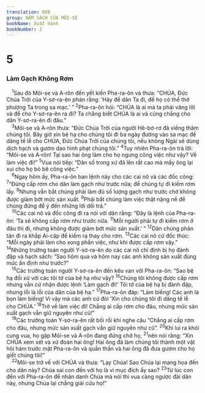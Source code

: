 ```yaml
---
translation: NVB
group: NĂM SÁCH CỦA MÔI-SE
bookName: Xuất Hành 
bookNumber: 2
---
```


<div class="title"><h1>5</h1><h3>Làm Gạch Không Rơm </h3></div>
<span class="verse xu_5_1"> <sup>1</sup>Sau đó Môi-se và A-rôn đến yết kiến Pha-ra-ôn và thưa: “CHÚA, Đức Chúa Trời của Y-sơ-ra-ên phán rằng: ‘Hãy để dân Ta đi, để họ có thể thờ phượng Ta trong sa mạc.’ ” </span>
<span class="verse xu_5_2"><sup>2</sup>Pha-ra-ôn hỏi: “CHÚA là ai mà ta phải vâng lời và để cho Y-sơ-ra-ên ra đi? Ta chẳng biết CHÚA là ai và cũng chẳng cho dân Y-sơ-ra-ên đi đâu.” <br/></span>
<span class="verse xu_5_3"> <sup>3</sup>Môi-se và A-rôn thưa: “Đức Chúa Trời của người Hê-bơ-rơ đã viếng thăm chúng tôi. Bây giờ xin bệ hạ cho chúng tôi đi ba ngày đường vào sa mạc để dâng tế lễ cho CHÚA, Đức Chúa Trời của chúng tôi, nếu không Ngài sẽ dùng dịch hạch và gươm dao hình phạt chúng tôi.” </span>
<span class="verse xu_5_4"><sup>4</sup>Tuy nhiên Pha-ra-ôn trả lời: “Môi-se và A-rôn! Tại sao hai ông làm cho họ ngưng công việc như vậy? Về làm việc đi!” </span>
<span class="verse xu_5_5"><sup>5</sup>Vua nói tiếp: “Dân số trong xứ đã lên rất cao mà mấy ông lại xui cho họ bỏ bê công việc.” <br/></span>
<span class="verse xu_5_6"> <sup>6</sup>Ngay hôm ấy, Pha-ra-ôn ban lệnh này cho các cai nô và các đốc công: </span>
<span class="verse xu_5_7"><sup>7</sup>“Đừng cấp rơm cho dân làm gạch như trước nữa; để chúng tự đi kiếm rơm lấy. </span>
<span class="verse xu_5_8"><sup>8</sup>Nhưng vẫn bắt chúng phải làm đủ số lượng gạch như trước chớ không được giảm bớt mức sản xuất. </span>
<span class="verse xu_5_9"><sup>9</sup>Phải bắt chúng làm việc thật nặng nề để chúng đừng để ý đến những lời dối trá.” <br/></span>
<span class="verse xu_5_10"> <sup>10</sup>Các cai nô và đốc công đi ra nói với dân rằng: “Đây là lệnh của Pha-ra-ôn: ‘Ta sẽ không cấp rơm như trước nữa. </span>
<span class="verse xu_5_11"><sup>11</sup>Mỗi người phải tự đi kiếm rơm ở đâu thì đi, nhưng không được giảm bớt mức sản xuất.’ ” </span>
<span class="verse xu_5_12"><sup>12</sup>Dân chúng phân tán đi ra khắp Ai-cập để kiếm rạ thay cho rơm. </span>
<span class="verse xu_5_13"><sup>13</sup>Các cai nô cứ đốc thúc: “Mỗi ngày phải làm cho xong phần việc, như khi được cấp rơm vậy.” </span>
<span class="verse xu_5_14"><sup>14</sup>Những trưởng toán người Y-sơ-ra-ên do các cai nô chỉ định bị họ đánh đập và hạch sách: “Sao hôm qua và hôm nay các anh không sản xuất đúng mức ấn định như trước?” <br/></span>
<span class="verse xu_5_15"> <sup>15</sup>Các trưởng toán người Y-sơ-ra-ên đến kêu van với Pha-ra-ôn: “Sao bệ hạ đối xử với các tôi tớ của bệ hạ như vậy? </span>
<span class="verse xu_5_16"><sup>16</sup>Chúng tôi không được cấp rơm nhưng vẫn cứ nhận được lệnh ‘Làm gạch đi!’ Tôi tớ của bệ hạ bị đánh đập, nhưng lỗi là lỗi của dân của bệ hạ.” </span>
<span class="verse xu_5_17"><sup>17</sup>Pha-ra-ôn đáp: “Làm biếng! Các anh là bọn làm biếng! Vì vậy mà các anh cứ đòi ‘Xin cho chúng tôi đi dâng tế lễ cho CHÚA.’ </span>
<span class="verse xu_5_18"><sup>18</sup>Trở về làm việc đi! Chẳng ai cấp rơm cho đâu, nhưng mức sản xuất gạch vẫn giữ nguyên như cũ!” <br/></span>
<span class="verse xu_5_19"> <sup>19</sup>Các trưởng toán Y-sơ-ra-ên rất bối rối khi nghe câu “Chẳng ai cấp rơm cho đâu, nhưng mức sản xuất gạch vẫn giữ nguyên như cũ”. </span>
<span class="verse xu_5_20"><sup>20</sup>Khi lui ra khỏi cung vua, họ gặp Môi-se và A-rôn đang đứng chờ họ, </span>
<span class="verse xu_5_21"><sup>21</sup>nên nói rằng: “Xin CHÚA xem xét và xử đoán hai ông! Hai ông đã làm chúng tôi thành một vật hôi hám trước mặt Pha-ra-ôn và quần thần và hai ông đã đưa gươm cho họ giết chúng tôi!” <br/></span>
<span class="verse xu_5_22"> <sup>22</sup>Môi-se trở về với CHÚA và thưa: “Lạy Chúa! Sao Chúa lại mang họa đến cho dân này? Chúa sai con đến với họ là vì mục đích ấy sao? </span>
<span class="verse xu_5_23"><sup>23</sup>Từ lúc con đến với Pha-ra-ôn để nhân danh Chúa mà nói thì vua càng ngược đãi dân này, nhưng Chúa lại chẳng giải cứu họ!” <br/></span>
